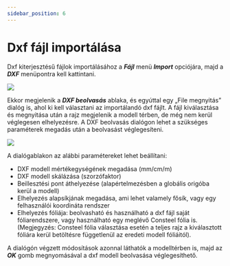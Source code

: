 ```yaml
---
sidebar_position: 6
---
```

# Dxf fájl importálása

<!-- wp:paragraph -->

Dxf kiterjesztésű fájlok importálásához a _**Fájl**_ menü _**Import**_ opciójára, majd a _**DXF**_ menüpontra kell kattintani.

<!-- /wp:paragraph -->

<!-- wp:image {"align":"center","id":32427,"width":284,"height":228,"sizeSlug":"full","linkDestination":"media"} -->

[![](https://Consteelsoftware.com/wp-content/uploads/2022/02/Fajl_import_dxf.png)](./img/wp-content-uploads-2022-02-Fajl_import_dxf.png)

<!-- /wp:image -->

<!-- wp:paragraph -->

Ekkor megjelenik a _**DXF beolvasás**_ ablaka, és egyúttal egy „File megnyitás” dialóg is, ahol ki kell választani az importálandó dxf fájlt. A fájl kiválasztása és megnyitása után a rajz megjelenik a modell térben, de még nem kerül véglegesen elhelyezésre. A DXF beolvasás dialógon lehet a szükséges paraméterek megadás után a beolvasást véglegesíteni.

<!-- /wp:paragraph -->

<!-- wp:image {"align":"center","id":32434,"width":325,"height":464,"sizeSlug":"full","linkDestination":"media"} -->

[![](https://Consteelsoftware.com/wp-content/uploads/2022/02/dxf_import.png)](./img/wp-content-uploads-2022-02-dxf_import.png)

<!-- /wp:image -->

<!-- wp:paragraph -->

A dialógablakon az alábbi paramétereket lehet beállítani:

<!-- /wp:paragraph -->

<!-- wp:list -->

- DXF modell mértékegységének megadása (mm/cm/m)
- DXF modell skálázása (szorzófaktor)
- Beillesztési pont áthelyezése (alapértelmezésben a globális origóba kerül a modell)
- Elhelyezés alapsíkjának megadása, ami lehet valamely fősík, vagy egy felhasználói koordináta rendszer
- Elhelyezés fóliája: beolvasható és használható a dxf fájl saját fóliarendszere, vagy használható egy meglévő Consteel fólia is. (Megjegyzés: Consteel fólia választása esetén a teljes rajz a kiválasztott fóliára kerül betöltésre függetlenül az eredeti modell fóliáitól).

<!-- /wp:list -->

<!-- wp:paragraph -->

A dialógón végzett módosítások azonnal láthatók a modelltérben is, majd az _**OK**_ gomb megnyomásával a dxf modell beolvasása véglegesíthető.

<!-- /wp:paragraph -->
